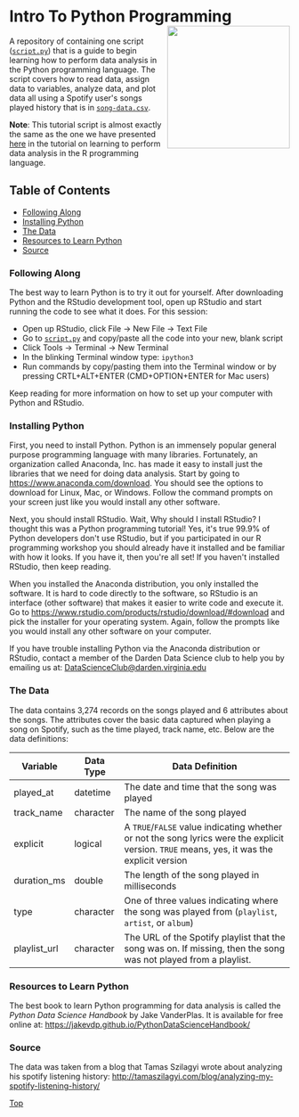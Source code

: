 # Intro To Python Programming<img src="https://pydata.org/images/logo.png" width="220px" align="right" />
A repository of containing one script ([`script.py`](script.py)) that is a guide to begin 
learning how to perform data analysis in the Python programming language. The script 
covers how to read data, assign data to variables, analyze data, and plot data 
all using a Spotify user's songs played history that is in [`song-data.csv`](song-data.csv).

**Note**: This tutorial script is almost exactly the same as the one we have presented [here](https://github.com/DardenDSC/intro-to-r-programming/blob/master/script.R) in 
the tutorial on learning to perform data analysis in the R programming language.

## Table of Contents
 - [Following Along](#following-along)
 - [Installing Python](#installing-python)
 - [The Data](#the-data)
 - [Resources to Learn Python](#resources-to-learn-python)
 - [Source](#source)
 
### Following Along
The best way to learn Python is to try it out for yourself. After downloading Python and the 
RStudio development tool, open up RStudio and start running the code to see what it does. For this 
session: 
 - Open up RStudio, click File -> New File -> Text File
 - Go to [`script.py`](script.py) and copy/paste all the code into your new, blank script
 - Click Tools -> Terminal -> New Terminal
 - In the blinking Terminal window type: `ipython3`
 - Run commands by copy/pasting them into the Terminal window or by pressing CRTL+ALT+ENTER (CMD+OPTION+ENTER for Mac users)

Keep reading for more information on how to set up your computer with Python and RStudio. 
 
### Installing Python
First, you need to install Python. Python is an immensely popular general purpose 
programming language with many libraries. Fortunately, an organization called Anaconda, Inc. 
has made it easy to install just the libraries that we need for doing data analysis. Start 
by going to https://www.anaconda.com/download. You should see the options to download 
for Linux, Mac, or Windows. Follow the command prompts on your screen just like you 
would install any other software.

Next, you should install RStudio. Wait, Why should I install RStudio? I thought this 
was a Python programming tutorial! Yes, it's true 99.9% of Python developers don't use 
RStudio, but if you participated in our R programming workshop you should already have it installed 
and be familiar with how it looks. If you have it, then you're all set! If you haven't 
installed RStudio, then keep reading.

When you installed the Anaconda distribution, you only installed the software. It 
is hard to code directly to the software, so RStudio is an interface (other software) 
that makes it easier to write code and execute it. Go to https://www.rstudio.com/products/rstudio/download/#download and pick the installer 
for your operating system. Again, follow the prompts like you would install any 
other software on your computer. 

If you have trouble installing Python via the Anaconda distribution or RStudio, 
contact a member of the Darden Data Science club to help you by emailing us at: 
DataScienceClub@darden.virginia.edu

### The Data
The data contains 3,274 records on the songs played and 6 attributes about the songs. 
The attributes cover the basic data captured when playing a song on Spotify, such as 
the time played, track name, etc. Below are the data definitions: 

Variable | Data Type | Data Definition
---|---|---------
played_at | datetime | The date and time that the song was played
track_name | character | The name of the song played
explicit | logical | A `TRUE`/`FALSE` value indicating whether or not the song lyrics were the explicit version. `TRUE` means, yes, it was the explicit version
duration_ms | double | The length of the song played in milliseconds
type | character | One of three values indicating where the song was played from (`playlist`, `artist`, or `album`)
playlist_url | character | The URL of the Spotify playlist that the song was on. If missing, then the song was not played from a playlist.

### Resources to Learn Python
The best book to learn Python programming for data analysis is called the _Python Data Science Handbook_
by Jake VanderPlas. It is available for free online at: https://jakevdp.github.io/PythonDataScienceHandbook/

### Source
The data was taken from a blog that Tamas Szilagyi wrote about analyzing his 
spotify listening history: http://tamaszilagyi.com/blog/analyzing-my-spotify-listening-history/

[Top](#intro-to-python-programming)